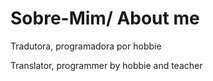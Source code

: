 # Sobre-Mim/ About me
Tradutora, programadora por hobbie 

Translator, programmer by hobbie and teacher
